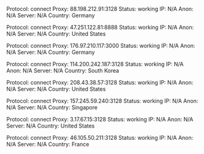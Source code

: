 Protocol: connect
Proxy: 88.198.212.91:3128
Status: working
IP: N/A
Anon: N/A
Server: N/A
Country: Germany

Protocol: connect
Proxy: 47.251.122.81:8888
Status: working
IP: N/A
Anon: N/A
Server: N/A
Country: United States

Protocol: connect
Proxy: 176.97.210.117:3000
Status: working
IP: N/A
Anon: N/A
Server: N/A
Country: Germany

Protocol: connect
Proxy: 114.200.242.187:3128
Status: working
IP: N/A
Anon: N/A
Server: N/A
Country: South Korea

Protocol: connect
Proxy: 208.43.38.57:3128
Status: working
IP: N/A
Anon: N/A
Server: N/A
Country: United States

Protocol: connect
Proxy: 157.245.59.240:3128
Status: working
IP: N/A
Anon: N/A
Server: N/A
Country: Singapore

Protocol: connect
Proxy: 3.17.67.15:3128
Status: working
IP: N/A
Anon: N/A
Server: N/A
Country: United States

Protocol: connect
Proxy: 46.105.50.211:3128
Status: working
IP: N/A
Anon: N/A
Server: N/A
Country: France

